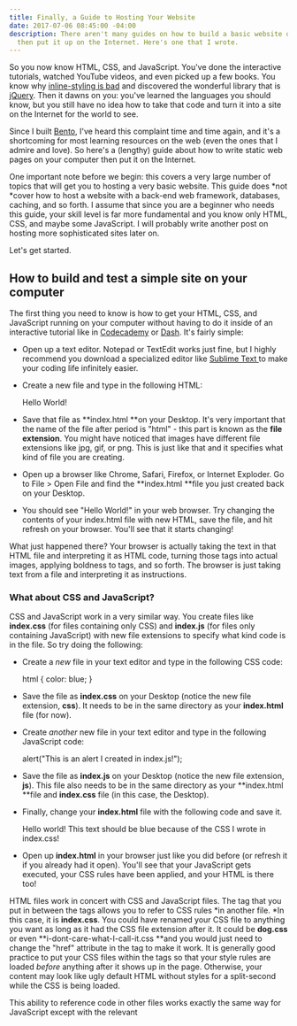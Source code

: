 ```yaml
---
title: Finally, a Guide to Hosting Your Website
date: 2017-07-06 08:45:00 -04:00
description: There aren't many guides on how to build a basic website on your computer
  then put it up on the Internet. Here's one that I wrote.
---
```


So you now know HTML, CSS, and JavaScript. You've done the interactive tutorials, watched YouTube videos, and even picked up a few books. You know why [inline-styling is bad](http://stackoverflow.com/questions/2612483/whats-so-bad-about-in-line-css) and discovered the wonderful library that is [jQuery](http://jquery.com/). Then it dawns on you: you've learned the languages you should know, but you still have no idea how to take that code and turn it into a site on the Internet for the world to see.

Since I built [Bento](http://bentobox.io/), I've heard this complaint time and time again, and it's a shortcoming for most learning resources on the web (even the ones that I admire and love). So here's a (lengthy) guide about how to write static web pages on your computer then put it on the Internet.

One important note before we begin: this covers a very large number of topics that will get you to hosting a very basic website. This guide does \*not \*cover how to host a website with a back-end web framework, databases, caching, and so forth. I assume that since you are a beginner who needs this guide, your skill level is far more fundamental and you know only HTML, CSS, and maybe some JavaScript. I will probably write another post on hosting more sophisticated sites later on.

Let's get started.

## How to build and test a simple site on your computer

The first thing you need to know is how to get your HTML, CSS, and JavaScript running on your computer without having to do it inside of an interactive tutorial like in [Codecademy](http://codecademy.com/) or [Dash](http://generalassembly.com/dash). It's fairly simple:

* Open up a text editor. Notepad or TextEdit works just fine, but I highly recommend you download a specialized editor like [Sublime Text ](http://sublimetext.com/)to make your coding life infinitely easier.

* Create a new file and type in the following HTML:

  <html>
  <head>
  </head>
  <body>
  <p>Hello World!</p>
  </body>
  </html>

* Save that file as \*\*index.html \*\*on your Desktop. It's very important that the name of the file after period is "html" - this part is known as the **file extension**. You might have noticed that images have different file extensions like jpg, gif, or png. This is just like that and it specifies what kind of file you are creating.

* Open up a browser like Chrome, Safari, Firefox, or Internet Exploder. Go to File > Open File and find the \*\*index.html \*\*file you just created back on your Desktop.

* You should see "Hello World!" in your web browser. Try changing the contents of your index.html file with new HTML, save the file, and hit refresh on your browser. You'll see that it starts changing!

What just happened there? Your browser is actually taking the text in that HTML file and interpreting it as HTML code, turning those tags into actual images, applying boldness to tags, and so forth. The browser is just taking text from a file and interpreting it as instructions.

### What about CSS and JavaScript?

CSS and JavaScript work in a very similar way. You create files like **index.css** (for files containing only CSS) and **index.js** (for files only containing JavaScript) with new file extensions to specify what kind code is in the file. So try doing the following:

* Create a *new* file in your text editor and type in the following CSS code:

  html {
  color: blue;
  }

* Save the file as **index.css** on your Desktop (notice the new file extension, **css**). It needs to be in the same directory as your **index.html** file (for now).

* Create *another* new file in your text editor and type in the following JavaScript code:

  alert("This is an alert I created in index.js!");

* Save the file as **index.js** on your Desktop (notice the new file extension, **js**). This file also needs to be in the same directory as your \*\*index.html \*\*file and **index.css** file (in this case, the Desktop).

* Finally, change your **index.html** file with the following code and save it.

  <html>
  <head>
  <link rel="stylesheet" type="text/css" href="index.css">
  </head>
  <body>
  <p>Hello world! This text should be blue because of the CSS I wrote in index.css!</p>
  <script type="text/javascript" src="index.js"></script>
  </body>
  </html>


* Open up **index.html** in your browser just like you did before (or refresh it if you already had it open). You'll see that your JavaScript gets executed, your CSS rules have been applied, and your HTML is there too!

HTML files work in concert with CSS and JavaScript files. The <link> tag that you put in between the <head> tags allows you to refer to CSS rules \*in another file. \*In this case, it is **index.css**. You could have renamed your CSS file to anything you want as long as it had the CSS file extension after it. It could be **dog.css** or even \*\*i-dont-care-what-I-call-it.css \*\*and you would just need to change the "href" attribute in the <link> tag to make it work. It is generally good practice to put your CSS files within the <head> tags so that your style rules are loaded *before* anything after it shows up in the page. Otherwise, your content may look like ugly default HTML without styles for a split-second while the CSS is being loaded.

This ability to reference code in other files works exactly the same way for JavaScript except with the relevant <script> tag is right before the ending <body> tag and uses the the "src"\*\* \*\*attribute. It is generally good practice to put your JavaScript files at the end of your <body> tags so that it won't block the loading of HTML or CSS. Otherwise, it may give the user the impression that your site is very slow if you have a lot of JavaScript.

### File Structure

At this point, it should be clear that all you need to do when building a site on your computer is writing HTML, CSS, and JavaScript into text files with the right file extensions and firing them up in a browser (very simply put). However, putting all of your files onto the Desktop would become very cumbersome very quickly, so you should put your files into separate folders and even different types of files into different folders. Something like this:

Typically, what ends up happening is the following:

All of your site's files are put into a single folder. This includes HTML, CSS, JavaScript, and even images.\
Your HTML files typically stay at the root of the folder while your other files go into folders separated by type. I typically create folders named css, js, and img for CSS, JavaScript, and images respectively.\
Your HTML needs to be modified to include the right paths for your different files if they are in different folders. For example, if you used the same folder names I did, your HTML would look like this (note the href attribute in the tag and the src attribute in the tag):

    <html>
      <head>
        <link rel="stylesheet" type="text/css" href="css/index.css">
      </head>
      <body>
        <p>Hello world! This text should be blue because of the CSS I wrote in css/index.css!</p>
        <script type="text/javascript" src="js/index.js"></script>
    </body>
    </html>

* If for some reason you needed to reference a file that was one level above the current folder that file is in, you would use two periods ".." to indicate the folder above:

  # If index.html were in a folder and index.css were in the folder one level up:

  ../index.css

  # If it were in a folder two levels up:

  ../../index.css

  # If it were in a folder named 'css' that was in a folder one level up:

  ../css/index.css

Why "index" for the file name?

One last thing: you might be wondering why the HTML file is called **index.html** as opposed to anything else like **home.html** or **puppysareawesome.html**. This is because the default file to go to when accessing a folder in a browser - particularly when it hosted on a server - is \*\*index.html. \*\*This will be more apparent later when we actually publish your code.

## How the Internet works, simplified

Now that you know how build a simple site on your computer, it's time to take that knowledge and apply it to publishing it on the web. Pay attention here, because what you're about to read is probably the most important part of this entire guide. Y**ou need to realize is that the Internet is just a bunch of interconnected computers, and when you visit a site, you are using code that is on someone else's computer instead of yours**.

Let that bit of knowledge sink in a little.

This is a vast oversimplification, but you've seen how code is practically interpreted text in files with special file extensions. You could have accessed those files from someone else's computers rather than yours. You just don't know how to put your code in a place that's available to everyone yet.

When I type in "http://www.google.com/" in the address bar of a browser, a number of things are happening very, very fast. In very simple terms:

* The first thing that happens is that a request for files is sent to a particular computer. That web address you type in "http://www.google.com/" is just a nickname for something known as an **IP address** that looks something like 127.0.0.1 . That IP address is like a mailing address that points to a particular computer where the files are coming from.

* When the computer is located, the right files that contain the HTML, CSS, and JavaScript are sent back to you and the browser.

* The code that is in the HTML, CSS, and JavaScript files is then interpreted by your browser (Chrome, Firefox, Internet Exploder) and used to display what you see in the window, just like you saw with the local files you created earlier.

What is effectively happening when you access a website through a browser is that you're accessing code on someone else's computer that was sent to you instead of from somewhere on your machine like your Desktop. The main difference is that these are not the ordinary kind of computer like the one you're probably using to read this guide. These computers are known as \*\*servers \*\*and are designed to do exactly what their name implies: serve web pages. What that means for you as someone who wants to build a website is that you need to put your code somewhere where other people can access it too - on a server. There is a great video to watch about how this process works that I feature in the fundamentals portion of Bento - it's the first link on the whole site because it's so crucial to understand how this process works:

https://www.youtube.com/watch?v=7_LPdttKXPc

What you need to learn now

At this point, there are two major parts to getting your code running in a way that you're used to with other websites. The first part is actually putting your code to a server. The second part is getting a **domain name** that points to the server that you're putting your code on.

## Putting your site on a web server

There is an endless number of combinations of methods and services you could try to get your code hosted on a web server. However, it's simply not useful to enumerate most or even many of these combinations at the skill level you are at if you're reading this. Therefore, I will provide only three methods and strongly suggest one.

### Traditional web hosting (don't do it)

There are a lot of services out there that will essentially let you rent space on their servers and provide you with some useful tools on top of them. Traditional hosting is usually provided by many popular domain name registrars like **GoDaddy** and simply provide you with a certain amount of space that you can serve files from. For the majority of these services, you simply upload your files and folders to the server just like you would upload an image from your computer to Facebook.

Many of these traditional hosting solutions will also let you upload files via **FTP (File Transfer Protocol)**. This lets you upload files directly from your computer and download files from the server without having to go through the hosting service's website.

My advice about this sort of hosting is: **don't do it.** This method of uploading files manually is outdated by at least a decade and has a number of issues plaguing it: lack of flexibility, difficulty of use and configuration down the line, and generally very expensive. The only reason I mention it here is because you will inevitably have it shoved in your face when you buy a domain or search the Internet for hosting services. Just walk right past it.

### Cloud services (overkill)

Another thing you'll probably run into are cloud services with names like **Amazon Web Services **or **Heroku **popping up. These are ways of hosting your files in a way that lets you fine tune things to scale a website, determine where the servers you want are geographically, and a whole slew of other options. My advice for you here is to avoid these solutions *if you are building a site that is just HTML, CSS, and JavaScript*. Such sites are also known as **static sites** if you weren't familiar with the term. Assuming you don't know a back-end language like Python or Ruby and their accompanying web frameworks, these cloud services are overkill. Since this guide is meant for people with little to no experience publishing their code, the skill needed to manage these services on top of writing good code is beyond the topic at hand.

In the future, I plan on writing another post to talk about how this could be done, but it's an entire other section of its own. So assuming that you are building a static site, best to avoid these for now.

### Instead, use GitHub Pages

Okay, what you *should *do is use [GitHub Pages](https://pages.github.com/). Full disclaimer: I do not work for GitHub and GitHub is not paying me. I personally think it is the best way for a beginner to publish their code for a number of reasons. It was even used to host the original version of Bento before I switched over to cloud services. Here's a few reasons why I think GitHub Pages is a good idea:

* It requires that you learn Git, a popular **version control system** (though not the only one out there) that is an essential tool for any developer that hopes to work in teams or for a company. Git is one of the most popular technologies for version control out there.

* By learning Git, you will also have to learn how to interact with the **shell**. This is another basic technology that lets you interact with your computer in a very fundamental way.

* Hosting this way gets you started building a GitHub profile, which allows you to open source your code so that it can be seen by others - especially potential employers and other developers. I cannot stress enough how important this can be if you want to advance your career, especially as a beginning developer.

* It's absolutely free to host your code on GitHub *and *have it be published in an accessible way.

* It is shockingly easy to get your code published.

Now about that last point about it being shockingly easy: what that means is that you might have to pick up a few new (but easy) skills along the way if you're a complete beginner. This is what I recommend:

1. Learn how to interact with the shell on your computer. [Here's the Bento page for it](http://www.bentobox.io/shell). I highly recommend you start with the first link **Learning the Shell**.

2. You need to learn Git. [Here's the Bento page for that](http://bentobox.io/git). I highly recommend you start with GitHub's own tutorial on Git, **Try Git, **which is the first beginner link on the page.

3. Once you learn how to use the shell, install Git on your machine, and how to use Git, you need a GitHub profile. Go to [http://github.com/](http://github.com/) and create a profile.

4. Create a [new repository](https://help.github.com/articles/create-a-repo) for your code. This should be in the folder that contains all your HTML, CSS, JavaScript that you want as part of your page. In other words, you'll have to "cd" into your folder from the shell, and run "git init" there. I'm assuming you're following the directions in the link from GitHub for the next steps, so make sure you get to the stage where you're going all the way to pushing your code to the newly created repository.

5. Publish your code by pushing your code to a branch called **gh-pages** in your repository. I'm also assuming here you know what git branching is - if not, [click here for a tutorial](http://pcottle.github.io/learnGitBranching/) used on Bento. The [full instructions](https://help.github.com/articles/creating-project-pages-manually) on how to do this from GitHub are very good, so make sure the read them.

6. Once you've successfully pushed code to the gh-pages branch, you should be able to visit your site at: **http://<github username>.github.io/<repository name>**. For example, my GitHub username is **jonhmchan** and I could host my code in the gh-pages branch of a repository named **bento**. That means any code that commit and push to the gh-pages branch would be seen at **http://jonhmchan.github.io/bento**

That's really it! Assuming you know how to use the shell, Git, and GitHub, all you need to do push your code to a branch called **gh-pages **and GitHub takes care of the rest! At this point, there's probably one more question lingering in your mind: how do I get a fancy domain name like **www.bentobox.io **if I don't want to use GitHub's auto-generated web addresses? That's where buying domains come in.

## Getting a domain name

The next thing you'll want to do is get a domain name. A domain name is how people will find your site: Google's domain name is **google.com** and Bento's domain name is **bentobox.io**. You'll have to register your domain name with any number of registrars like NameCheap, Gandi, or GoDaddy. Usually, these domains will be very cheap, sometimes as low as $10 a year. However, be careful with how you search or buy your domains though. Here are some things to keep in mind:

* **Getting the perfect name is going to hard**. A lot of the great names have already been taken, especially on very common top level domains (TLDs) like .com and .io. Chances are, you're going to have to be pretty creative with your domain name unless you have a lot of money to shell out.

* **The best way to check if a domain name is taken is to simply try and visit it**. Some domain name sellers will actually try and buy up domains that are typed into their sites just so they can be sold at a higher price because you've indicated demand. You can also try doing what's known as a "WHOIS lookup" to find out if the domain you want is registered (just Google it).

* **When you buy a domain name, it is required that you provide information about yourself to the WHOIS database**. This is a public database that is searchable. You can get around this requirement by using Domain Privacy that provides stand-in information for the WHOIS database and forwards information along to you. Some registrars like Gandi automatically do this for you (I use Gandi for pretty much all of my domain purchases), but services like GoDaddy only make it available if you pay for it on top of your domain. Be sure you know before buying your domain.

* **Buying a domain that's already taken is very hard to do**. Many of these domains are taken by squatters who buy up a lot of domains just in case someone wants it and will sell it at a higher price. Negotiating to buy that domain also takes up a lot of time and effort, and probably a lot of money if the domain you want is valuable. In most cases, you're better off just choosing another domain name.

Once you actually get a domain that you're happy with, you'll have to change some settings to point to the servers your files are hosted on and it's a bit different depending on which method you're using to host your files. That being said, the vast majority of cases require that you simply change a few options on what's known as **DNS records** - which you can get a brief overview of [here](https://support.google.com/a/answer/48090?hl=en). However, if you are using GitHub Pages as recommended earlier, you can read GitHub's own instructions on how to set up a custom domain for your pages [here](https://help.github.com/articles/setting-up-a-custom-domain-with-github-pages).

Also, you should know that changes you make to your domain settings may take a while to take effect. If you're running into problems, just check back in an hour or so. If it takes more than that, something might be up.

## That should be it

I hope this serves as a starting point for someone just learning to code to actually publish your work. I cannot stress enough how important it is to get your code out there in the world. For so many developers I've had the pleasure of meeting, being able to create something that lots of people can use is their favorite part of learning to code. Even for me, that feeling of creation is what got me addicted to development.

Now go build stuff and share it with the world.